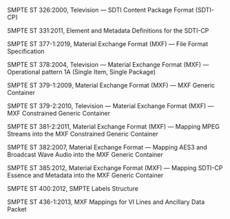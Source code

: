 SMPTE ST 326:2000, Television — SDTI Content Package Format (SDTI-CP)

SMPTE ST 331:2011, Element and Metadata Definitions for the SDTI-CP

SMPTE ST 377-1:2019, Material Exchange Format (MXF) — File Format Specification

SMPTE ST 378:2004, Television — Material Exchange Format (MXF) — Operational pattern 1A (Single Item, Single Package)

SMPTE ST 379-1:2009, Material Exchange Format (MXF) — MXF Generic Container

SMPTE ST 379-2:2010, Television — Material Exchange Format (MXF) — MXF Constrained Generic Container

SMPTE ST 381-2:2011, Material Exchange Format (MXF) — Mapping MPEG Streams into the MXF Constrained Generic Container

SMPTE ST 382:2007, Material Exchange Format — Mapping AES3 and Broadcast Wave Audio into the MXF Generic Container

SMPTE ST 385:2012, Material Exchange Format (MXF) — Mapping SDTI-CP Essence and Metadata into the MXF Generic Container

SMPTE ST 400:2012, SMPTE Labels Structure

SMPTE ST 436-1:2013, MXF Mappings for VI Lines and Ancillary Data Packet
